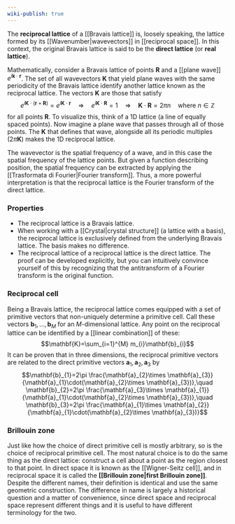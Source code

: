 ```yaml
---
wiki-publish: true
---
```

The **reciprocal lattice** of a [[Bravais lattice]] is, loosely speaking, the lattice formed by its [[Wavenumber|wavevectors]] in [[reciprocal space]]. In this context, the original Bravais lattice is said to be the **direct lattice** (or **real lattice**).

Mathematically, consider a Bravais lattice of points $\mathbf{R}$ and a [[plane wave]] $e^{i\mathbf{k}\cdot \mathbf{r}}$. The set of all wavevectors $\mathbf{K}$ that yield plane waves with the same periodicity of the Bravais lattice identify another lattice known as the reciprocal lattice. The vectors $\mathbf{K}$ are those that satisfy
$$e^{i\mathbf{K}\cdot (\mathbf{r}+\mathbf{R})}=e^{i\mathbf{K}\cdot \mathbf{r}}\quad \Rightarrow\quad e^{i\mathbf{K}\cdot \mathbf{R}}=1\quad\Rightarrow \quad \mathbf{K}\cdot \mathbf{R}=2\pi n\quad\text{where }n\in \mathbb{Z}$$
for all points $\mathbf{R}$. To visualize this, think of a 1D lattice (a line of equally spaced points). Now imagine a plane wave that passes through all of those points. The $\mathbf{K}$ that defines that wave, alongside all its periodic multiples ($2\pi \mathbf{K}$) makes the 1D reciprocal lattice.

The wavevector is the spatial frequency of a wave, and in this case the spatial frequency of the lattice points. But given a function describing position, the spatial frequency can be extracted by applying the [[Trasformata di Fourier|Fourier transform]]. Thus, a more powerful interpretation is that the reciprocal lattice is the Fourier transform of the direct lattice.
### Properties
- The reciprocal lattice is a Bravais lattice.
- When working with a [[Crystal|crystal structure]] (a lattice with a basis), the reciprocal lattice is exclusively defined from the underlying Bravais lattice. The basis makes no difference.
- The reciprocal lattice of a reciprocal lattice is the direct lattice. The proof can be developed explicitly, but you can intuitively convince yourself of this by recognizing that the antitransform of a Fourier transform is the original function.
### Reciprocal cell
Being a Bravais lattice, the reciprocal lattice comes equipped with a set of primitive vectors that non-uniquely determine a primitive cell. Call these vectors $\mathbf{b}_{1},\ldots,\mathbf{b}_{M}$ for an $M$-dimensional lattice. Any point on the reciprocal lattice can be identified by a [[linear combination]] of these:
$$\mathbf{K}=\sum_{i=1}^{M} m_{i}\mathbf{b}_{i}$$
It can be proven that in three dimensions, the reciprocal primitive vectors are related to the direct primitive vectors $\mathbf{a}_{1},\mathbf{a}_{2},\mathbf{a}_{3}$ by
$$\mathbf{b}_{1}=2\pi \frac{\mathbf{a}_{2}\times \mathbf{a}_{3}}{\mathbf{a}_{1}\cdot(\mathbf{a}_{2}\times \mathbf{a}_{3})},\quad \mathbf{b}_{2}=2\pi \frac{\mathbf{a}_{3}\times \mathbf{a}_{1}}{\mathbf{a}_{1}\cdot(\mathbf{a}_{2}\times \mathbf{a}_{3})},\quad \mathbf{b}_{3}=2\pi \frac{\mathbf{a}_{1}\times \mathbf{a}_{2}}{\mathbf{a}_{1}\cdot(\mathbf{a}_{2}\times \mathbf{a}_{3})}$$
### Brillouin zone
Just like how the choice of direct primitive cell is mostly arbitrary, so is the choice of reciprocal primitive cell. The most natural choice is to do the same thing as the direct lattice: construct a cell about a point as the region closest to that point. In direct space it is known as the [[Wigner-Seitz cell]], and in reciprocal space it is called the **[[Brillouin zone|first Brillouin zone]]**. Despite the different names, their definition is identical and use the same geometric construction. The difference in name is largely a historical question and a matter of convenience, since direct space and reciprocal space represent different things and it is useful to have different terminology for the two.